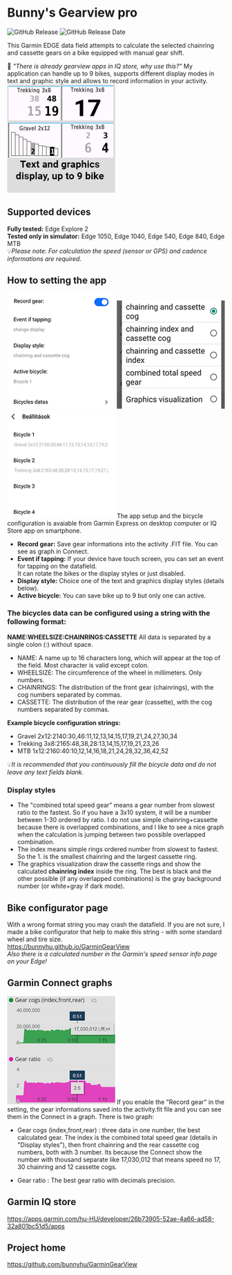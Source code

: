 # Bunny's Gearview pro
![GitHub Release](https://img.shields.io/github/v/release/bunnyhu/GarminGearView)
![GitHub Release Date](https://img.shields.io/github/release-date/bunnyhu/GarminGearView)

This Garmin EDGE data field attempts to calculate the selected chainring and cassette gears on a bike equipped with manual gear shift.

👀 *"There is already gearview apps in IQ store, why use this?"*
My application can handle up to 9 bikes, supports different display modes in text and graphic style and allows to record information in your activity.
![App Screenshot](https://github.com/bunnyhu/GarminGearView/blob/main/IQ-store/images1.png)

## Supported devices
**Fully tested:** Edge Explore 2  
**Tested only in simulator:** Edge 1050, Edge 1040, Edge 540, Edge 840, Edge MTB  
💡*Please note: For calculation the speed (sensor or GPS) and cadence informations are required.*

## How to setting the app
![App Screenshot](https://github.com/bunnyhu/GarminGearView/blob/main/IQ-store/images2.png)
![App Screenshot](https://github.com/bunnyhu/GarminGearView/blob/main/IQ-store/images4.png)
![App Screenshot](https://github.com/bunnyhu/GarminGearView/blob/main/IQ-store/images3.png)
The app setup and the bicycle configuration is avaiable from Garmin Express on desktop computer or IQ Store app on smartphone.

- **Record gear:** Save gear informations into the activity .FIT file. You can see as graph in Connect.
- **Event if tapping:** If your device have touch screen, you can set an event for tapping on the datafield.  
It can rotate the bikes or the display styles or just disabled.
- **Display style:** Choice one of the text and graphics display styles (details below).
- **Active bicycle:** You can save bike up to 9 but only one can active.

### The bicycles data can be configured using a string with the following format:
**NAME:WHEELSIZE:CHAINRINGS:CASSETTE**
All data is separated by a single colon (:) without space.

- NAME: A name up to 16 characters long, which will appear at the top of the field. Most character is valid except colon.
- WHEELSIZE: The circumference of the wheel in millimeters. Only numbers.
- CHAINRINGS: The distribution of the front gear (chainrings), with the cog numbers separated by commas.
- CASSETTE: The distribution of the rear gear (cassette), with the cog numbers separated by commas.

**Example bicycle configuration strings:**
- Gravel 2x12:2140:30,46:11,12,13,14,15,17,19,21,24,27,30,34
- Trekking 3x8:2165:48,38,28:13,14,15,17,19,21,23,26
- MTB 1x12:2160:40:10,12,14,16,18,21,24,28,32,36,42,52

💡*It is recommended that you continuously fill the bicycle data and do not leave any text fields blank.*

### Display styles
- The "combined total speed gear" means a gear number from slowest ratio to the fastest. So if you have a 3x10 system, it will be a number between 1-30 ordered by ratio. I do not use simple chainring+cassette because there is overlapped combinations, and I like to see a nice graph when the calculation is jumping between two possible overlapped combination.
- The index means simple rings ordered number from slowest to fastest. So the 1. is the smallest chainring and the largest cassette ring.
- The graphics visualization draw the cassette rings and show the calculated **chainring index** inside the ring. The best is black and the other possible (if any overlapped combinations) is the gray background number (or white+gray if dark mode).

## Bike configurator page
With a wrong format string you may crash the datafield. 
If you are not sure, I made a bike configurator that help to make this string - with some standard wheel and tire size.  
https://bunnyhu.github.io/GarminGearView  
*Also there is a calculated number in the Garmin's speed sensor info page on your Edge!*

## Garmin Connect graphs
![App Screenshot](https://github.com/bunnyhu/GarminGearView/blob/main/IQ-store/images5.png)
If you enable the "Record gear" in the setting, the gear informations saved into the activity.fit file and you can see them in the Connect in a graph. There is two graph:

- Gear cogs (index,front,rear) : three data in one number, the best calculated gear. The index is the combined total speed gear (details in "Display styles"), then front chainring and the rear cassette cog numbers, both with 3 number. Its because the Connect show the number with thousand separate like 17,030,012 that means speed no 17, 30 chainring and 12 cassette cogs.

- Gear ratio : The best gear ratio with decimals precision.

## Garmin IQ store
https://apps.garmin.com/hu-HU/developer/26b73905-52ae-4a66-ad58-32a801bc51d5/apps

## Project home
https://github.com/bunnyhu/GarminGearView
